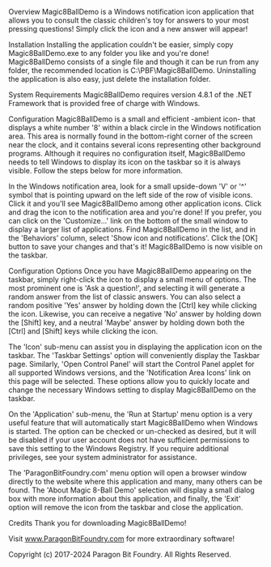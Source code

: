 Overview
Magic8BallDemo is a Windows notification icon application that allows you to consult
the classic children's toy for answers to your most pressing questions!  Simply click
the icon and a new answer will appear!

Installation
Installing the application couldn't be easier, simply copy Magic8BallDemo.exe to
any folder you like and you're done!  Magic8BallDemo consists of a single file
and though it can be run from any folder, the recommended location is
C:\PBF\Magic8BallDemo.  Uninstalling the application is also easy, just delete the
installation folder.

System Requirements
Magic8BallDemo requires version 4.8.1 of the .NET Framework that is provided free of
charge with Windows.

Configuration
Magic8BallDemo is a small and efficient -ambient icon- that displays a white number
'8' within a black circle in the Windows notification area.  This area is normally
found in the bottom-right corner of the screen near the clock, and it contains
several icons representing other background programs.  Although it requires no
configuration itself, Magic8BallDemo needs to tell Windows to display its icon on the
taskbar so it is always visible.  Follow the steps below for more information.

In the Windows notification area, look for a small upside-down 'V' or '^' symbol that
is pointing upward on the left side of the row of visible icons.  Click it and you'll
see Magic8BallDemo among other application icons.  Click and drag the icon to the
notification area and you're done!  If you prefer, you can click on the 'Customize...'
link on the bottom of the small window to display a larger list of applications.  Find
Magic8BallDemo in the list, and in the 'Behaviors' column, select 'Show icon and
notifications'.  Click the [OK] button to save your changes and that's it!
Magic8BallDemo is now visible on the taskbar.

Configuration Options
Once you have Magic8BallDemo appearing on the taskbar, simply right-click the icon to
display a small menu of options.  The most prominent one is 'Ask a question!', and
selecting it will generate a random answer from the list of classic answers.  You can
also select a random positive 'Yes' answer by holding down the [Ctrl] key while
clicking the icon.  Likewise, you can receive a negative 'No' answer by holding down
the [Shift] key, and a neutral 'Maybe' answer by holding down both the [Ctrl] and
[Shift] keys while clicking the icon.

The 'Icon' sub-menu can assist you in displaying the application icon on the taskbar.
The 'Taskbar Settings' option will conveniently display the Taskbar page.  Similarly,
'Open Control Panel' will start the Control Panel applet for all supported Windows
versions, and the 'Notification Area Icons' link on this page will be selected.
These options allow you to quickly locate and change the necessary Windows setting to
display Magic8BallDemo on the taskbar.

On the 'Application' sub-menu, the 'Run at Startup' menu option is a very useful
feature that will automatically start Magic8BallDemo when Windows is started.  The
option can be checked or un-checked as desired, but it will be disabled if your user
account does not have sufficient permissions to save this setting to the Windows
Registry.  If you require additional privileges, see your system administrator for
assistance.

The 'ParagonBitFoundry.com' menu option will open a browser window directly to the
website where this application and many, many others can be found.
The 'About Magic 8-Ball Demo' selection will display a small dialog box with more
information about this application, and finally, the 'Exit' option will remove the
icon from the taskbar and close the application.

Credits
Thank you for downloading Magic8BallDemo!

Visit www.ParagonBitFoundry.com for more extraordinary software!

Copyright (c) 2017-2024 Paragon Bit Foundry.  All Rights Reserved.

###
